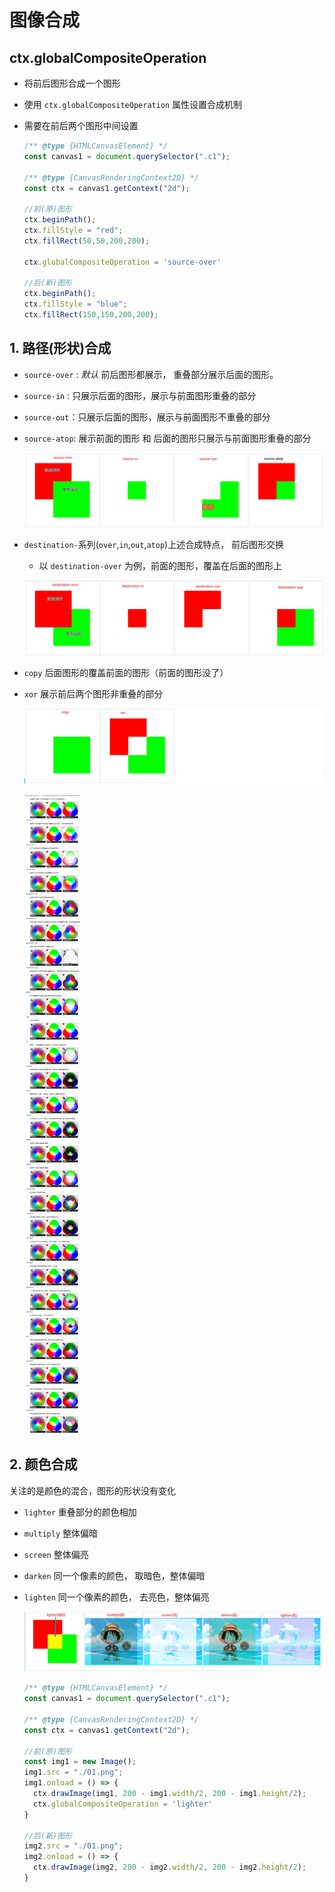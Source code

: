 # 图像合成

## ctx.globalCompositeOperation

+ 将前后图形合成一个图形

+ 使用 `ctx.globalCompositeOperation` 属性设置合成机制

+ 需要在前后两个图形中间设置

  ```js
  /** @type {HTMLCanvasElement} */
  const canvas1 = document.querySelector(".c1");

  /** @type {CanvasRenderingContext2D} */
  const ctx = canvas1.getContext("2d");

  //前(原)图形
  ctx.beginPath();
  ctx.fillStyle = "red";
  ctx.fillRect(50,50,200,200);

  ctx.globalCompositeOperation = 'source-over'

  //后(新)图形
  ctx.beginPath();
  ctx.fillStyle = "blue";
  ctx.fillRect(150,150,200,200);
  ```

## 1. 路径(形状)合成

+ `source-over` : *默认* 前后图形都展示， 重叠部分展示后面的图形。

+ `source-in` : 只展示后面的图形，展示与前面图形重叠的部分

+ `source-out`：只展示后面的图形，展示与前面图形不重叠的部分

+ `source-atop`: 展示前面的图形 和 后面的图形只展示与前面图形重叠的部分

  ![路径(形状)合成](../images/路径(形状)合成1.png)

+ `destination-`系列(`over`,`in`,`out`,`atop`)上述合成特点， 前后图形交换

  + 以 `destination-over` 为例，前面的图形，覆盖在后面的图形上

  ![路径(形状)合成](../images/路径(形状)合成2.png)

+ `copy` 后面图形的覆盖前面的图形（前面的图形没了）

+ `xor` 展示前后两个图形非重叠的部分

  ![路径(形状)合成](../images/路径(形状)合成3.png)

  ![路径(形状)合成](../images/路径(形状)合成.png)

## 2. 颜色合成

关注的是颜色的混合，图形的形状没有变化

+ `lighter` 重叠部分的颜色相加

+ `multiply` 整体偏暗

+ `screen` 整体偏亮

+ `darken` 同一个像素的颜色， 取暗色，整体偏暗

+ `lighten` 同一个像素的颜色， 去亮色，整体偏亮

  ![颜色合成](../images/颜色合成.png)

  ```js
  /** @type {HTMLCanvasElement} */
  const canvas1 = document.querySelector(".c1");

  /** @type {CanvasRenderingContext2D} */
  const ctx = canvas1.getContext("2d");

  //前(原)图形
  const img1 = new Image();
  img1.src = "./01.png";
  img1.onload = () => {
    ctx.drawImage(img1, 200 - img1.width/2, 200 - img1.height/2);
    ctx.globalCompositeOperation = 'lighter'
  }

  //后(新)图形
  img2.src = "./01.png";
  img2.onload = () => {
    ctx.drawImage(img2, 200 - img2.width/2, 200 - img2.height/2);
  }
  ```
